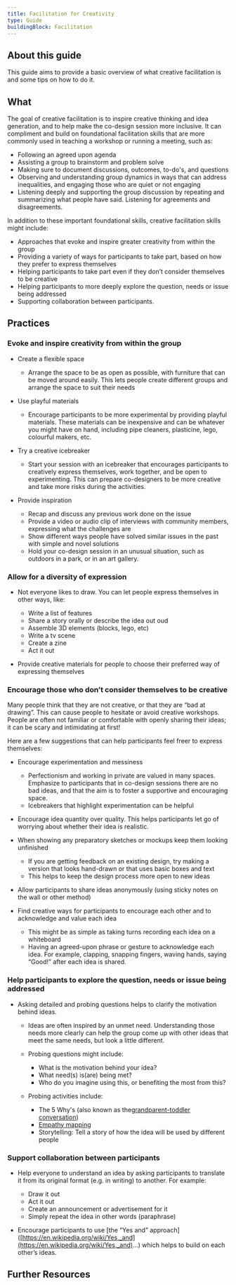 ```yaml
---
title: Facilitation for Creativity
type: Guide
buildingBlock: Facilitation
---
```

## About this guide

This guide aims to provide a basic overview of what creative facilitation is and some tips on how to do it.

## What

The goal of creative facilitation is to inspire creative thinking and idea generation, and to help make the co-design session more inclusive. It can compliment and build on foundational facilitation skills that are more commonly used in teaching a workshop or running a meeting, such as:

* Following an agreed upon agenda
* Assisting a group to brainstorm and problem solve
* Making sure to document discussions, outcomes, to-do's, and questions
* Observing and understanding group dynamics in ways that can address inequalities, and engaging those who are quiet or not engaging
* Listening deeply and supporting the group discussion by repeating and summarizing what people have said. Listening for agreements and disagreements.

In addition to these important foundational skills, creative facilitation skills might include:

* Approaches that evoke and inspire greater creativity from within the group
* Providing a variety of ways for participants to take part, based on how they prefer to express themselves
* Helping participants to take part even if they don’t consider themselves to be creative
* Helping participants to more deeply explore the question, needs or issue being addressed
* Supporting collaboration between participants.

## Practices

### Evoke and inspire creativity from within the group

* Create a flexible space

  * Arrange the space to be as open as possible, with furniture that can be moved around easily. This lets people create different groups and arrange the space to suit their needs
* Use playful materials

  * Encourage participants to be more experimental by providing playful materials. These materials can be inexpensive and can be whatever you might have on hand, including pipe cleaners, plasticine, lego, colourful makers, etc.
* Try a creative icebreaker

  * Start your session with an icebreaker that encourages participants to creatively express themselves, work together, and be open to experimenting. This can prepare co-designers to be more creative and take more risks during the activities.
* Provide inspiration

  * Recap and discuss any previous work done on the issue
  * Provide a video or audio clip of interviews with community members, expressing what the challenges are
  * Show different ways people have solved similar issues in the past with simple and novel solutions
  * Hold your co-design session in an unusual situation, such as outdoors in a park, or in an art gallery.

### Allow for a diversity of expression

* Not everyone likes to draw. You can let people express themselves in other ways, like:

  * Write a list of features
  * Share a story orally or describe the idea out oud
  * Assemble 3D elements (blocks, lego, etc)
  * Write a tv scene
  * Create a zine
  * Act it out
* Provide creative materials for people to choose their preferred way of expressing themselves

### Encourage those who don’t consider themselves to be creative

Many people think that they are not creative, or that they are “bad at drawing”. This can cause people to hesitate or avoid creative workshops. People are often not familiar or comfortable with openly sharing their ideas; it can be scary and intimidating at first!

Here are a few suggestions that can help participants feel freer to express themselves:

* Encourage experimentation and messiness

  * Perfectionism and working in private are valued in many spaces. Emphasize to participants that in co-design sessions there are no bad ideas, and that the aim is to foster a supportive and encouraging space.
  * Icebreakers that highlight experimentation can be helpful
* Encourage idea quantity over quality. This helps participants let go of worrying about whether their idea is realistic.
* When showing any preparatory sketches or mockups keep them looking unfinished

  * If you are getting feedback on an existing design, try making a version that looks hand-drawn or that uses basic boxes and text
  * This helps to keep the design process more open to new ideas
* Allow participants to share ideas anonymously (using sticky notes on the wall or other method)
* Find creative ways for participants to encourage each other and to acknowledge and value each idea

  * This might be as simple as taking turns recording each idea on a whiteboard
  * Having an agreed-upon phrase or gesture to acknowledge each idea. For example, clapping, snapping fingers, waving hands, saying “Good!” after each idea is shared.

### Help participants to explore the question, needs or issue being addressed

* Asking detailed and probing questions helps to clarify the motivation behind ideas.

  * Ideas are often inspired by an unmet need. Understanding those needs more clearly can help the group come up with other ideas that meet the same needs, but look a little different.
  * Probing questions might include:

    * What is the motivation behind your idea?
    * What need(s) is(are) being met?
    * Who do you imagine using this, or benefiting the most from this?
  * Probing activities include:

    * The 5 Why's (also known as the[grandparent-toddler conversation](https://guide.inclusivedesign.ca/activities/ToddlerGrandparentConversation.html))
    * [Empathy mapping](https://www.stockerpartnership.com/wp-content/uploads/2019/01/Stocker-Partnership-Empathy-Map-2.jpeg)
    * Storytelling: Tell a story of how the idea will be used by different people

### Support collaboration between participants

* Help everyone to understand an idea by asking participants to translate it from its original format (e.g. in writing) to another. For example:

  * Draw it out
  * Act it out
  * Create an announcement or advertisement for it
  * Simply repeat the idea in other words (paraphrase)
* Encourage participants to use \[the “Yes and” approach] ([https://en.wikipedia.org/wiki/Yes,_and](https://en.wikipedia.org/wiki/Yes,_and)...) which helps to build on each other’s ideas.

## Further Resources